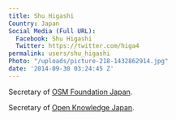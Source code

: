 ```yaml
---
title: Shu Higashi
Country: Japan
Social Media (Full URL):
  Facebook: Shu Higashi
  Twitter: https://twitter.com/higa4
permalink: users/shu_higashi
Photo: "/uploads/picture-218-1432862914.jpg"
date: '2014-09-30 03:24:45 Z'
---
```

<p>Secretary of <a href="http://www.osmf.jp/" target="_blank">OSM Foundation Japan</a>.</p><p>Secretary of <a href="http://okfn.jp/member/higa4/" target="_blank">Open Knowledge Japan</a>.</p>
